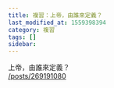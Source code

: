 ```yaml
---
title: 複習：上帝，由誰來定義？
last_modified_at: 1559398394
category: 複習
tags: []
sidebar: 
---
```


<p>上帝，由誰來定義？<br/>
<a href="/posts/269191080" target="_blank">/posts/269191080</a></p>
<p> </p>
